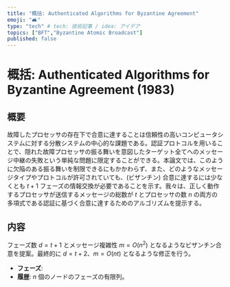 ```yaml
---
title: "概括: Authenticated Algorithms for Byzantine Agreement"
emoji: "🛋️"
type: "tech" # tech: 技術記事 / idea: アイデア
topics: ["BFT","Byzantine Atomic Broadcast"]
published: false
---
```


# 概括: Authenticated Algorithms for Byzantine Agreement (1983)

## 概要

故障したプロセッサの存在下で合意に達することは信頼性の高いコンピュータシステムに対する分散システムの中心的な課題である。認証プロトコルを用いることで、隠れた故障プロセッサの振る舞いを意図したターゲット全てへのメッセージ中継の失敗という単純な問題に限定することができる。本論文では、このように欠陥のある振る舞いを制限できるにもかかわらず、また、どのようなメッセージタイプやプロトコルが許可されていても、(ビザンチン) 合意に達するには少なくとも $t+1$ フェーズの情報交換が必要であることを示す。我々は、正しく動作するプロセッサが送信するメッセージの総数が $t$ とプロセッサの数 $n$ の両方の多項式である認証に基づく合意に達するためのアルゴリズムを提示する。

## 内容

フェーズ数 $d=t+1$ とメッセージ複雑性 $m=O(n^2)$ となるようなビザンチン合意を提案。最終的に $d=t+2$、$m=O(nt)$ となるような修正を行う。

- **フェーズ**: 
- **履歴**: $n$ 個のノードのフェーズの有限列。